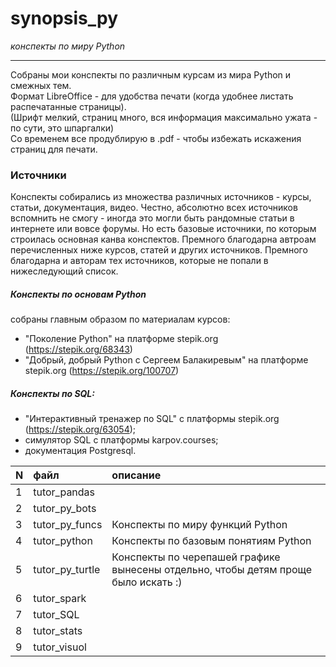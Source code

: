 # synopsis_py
*конспекты по миру Python*
***
Собраны мои конспекты по различным курсам из мира Python и смежных тем.\
Формат LibreOffice - для удобства печати (когда удобнее листать распечатанные страницы).\
(Шрифт мелкий, страниц много, вся информация максимально ужата - по сути, это шпаргалки)\
Со временем все продублирую в .pdf - чтобы избежать искажения страниц для печати.


### Источники
Конспекты собирались из множества различных источников - курсы, статьи, документация, видео.
Честно, абсолютно всех источников вспомнить не смогу - иногда это могли быть рандомные статьи в интернете или вовсе форумы.
Но есть базовые источники, по которым строилась основная канва конспектов.
Премного благодарна автроам перечисленных ниже курсов, статей и других источников.
Премного благодарна и авторам тех источников, которые не попали в нижеследующий список.

##### Конспекты по основам Python 
собраны главным образом по материалам курсов:
- "Поколение Python" на платформе stepik.org (<https://stepik.org/68343>)
- "Добрый, добрый Python с Сергеем Балакиревым" на платформе stepik.org (<https://stepik.org/100707>)


##### Конспекты по SQL:
- "Интерактивный тренажер по SQL" с платформы stepik.org (<https://stepik.org/63054>);
- симулятор SQL c платформы karpov.courses;
- документация Postgresql.


| N   | файл    | описание   |
|:--- |:---     |:---        |
|1 | tutor_pandas |  |
|2 | tutor_py_bots |  |
|3 | tutor_py_funcs | Конспекты по миру функций Python |
|4 | tutor_python | Конспекты по базовым понятиям Python |
|5 | tutor_py_turtle | Конспекты по черепашей графике вынесены отдельно, чтобы детям проще было искать :) |
|6 | tutor_spark |  |
|7 | tutor_SQL |  |
|8 | tutor_stats |  |
|9 | tutor_visuol |  |
